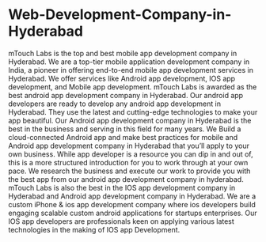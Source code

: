 # Web-Development-Company-in-Hyderabad
 mTouch Labs is the top and best mobile app development company in Hyderabad. We are a top-tier mobile application development company in India, a pioneer in offering end-to-end mobile app development services in Hyderabad. We offer services like Android app development, IOS app development, and Mobile app development. mTouch Labs is awarded as the best android app development company in Hyderabad. Our android app developers are ready to develop any android app development in Hyderabad. They use the latest and cutting-edge technologies to make your app beautiful. Our Android app development company in Hyderabad is the best in the business and serving in this field for many years. We Build a cloud-connected Android app and make best practices for mobile and Android app development company in Hyderabad that you’ll apply to your own business. While app developer is a resource you can dip in and out of, this is a more structured introduction for you to work through at your own pace. We research the business and execute our work to provide you with the best app from our android app development company in hyderabad. mTouch Labs is also the best in the IOS app development company in Hyderabad and Android app development company in Hyderabad. We are a custom iPhone &amp; ios app development company where ios developers build engaging scalable custom android applications for startups enterprises. Our IOS app developers are professionals keen on applying various latest technologies in the making of IOS app Development.
